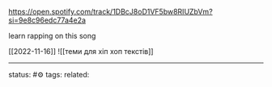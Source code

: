 
https://open.spotify.com/track/1DBcJ8oD1VF5bw8RIUZbVm?si=9e8c96edc77a4e2a

learn rapping on this song

[[2022-11-16]] 
![[теми для хіп хоп текстів]]

---
status: #⚙️ 
tags: 
related: 
